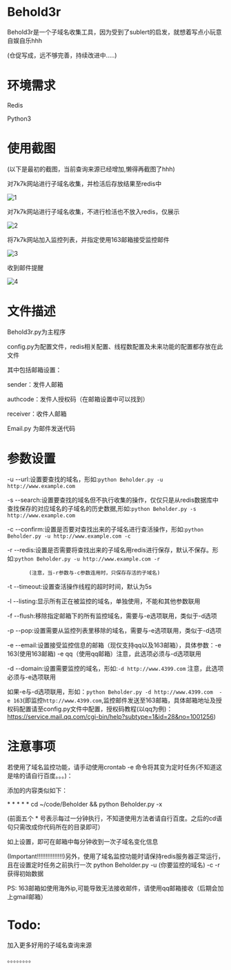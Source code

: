 # Behold3r
Behold3r是一个子域名收集工具，因为受到了sublert的启发，就想着写点小玩意自娱自乐hhh

(仓促写成，远不够完善，持续改进中.....)

# 环境需求
Redis

Python3

# 使用截图
(以下是最初的截图，当前查询来源已经增加,懒得再截图了hhh)

对7k7k网站进行子域名收集，并检活后存放结果至redis中

![1](https://github.com/phantom11235/Behold3r/blob/master/example/1.png)

对7k7k网站进行子域名收集，不进行检活也不放入redis，仅展示

![2](https://github.com/phantom11235/Behold3r/blob/master/example/2.png)

将7k7k网站加入监控列表，并指定使用163邮箱接受监控邮件

![3](https://github.com/phantom11235/Behold3r/blob/master/example/3.png)

收到邮件提醒

![4](https://github.com/phantom11235/Behold3r/blob/master/example/4.png)

# 文件描述
Behold3r.py为主程序

config.py为配置文件，redis相关配置、线程数配置及未来功能的配置都存放在此文件

其中包括邮箱设置：

sender：发件人邮箱

authcode：发件人授权码（在邮箱设置中可以找到）

receiver：收件人邮箱

Email.py 为邮件发送代码

# 参数设置
-u --url:设置要查找的域名，形如:```python Beholder.py -u http://www.example.com```

-s --search:设置要查找的域名但不执行收集的操作，仅仅只是从redis数据库中查找保存的对应域名的子域名的历史数据,形如:```python Beholder.py -s http://www.example.com```

-c --confirm:设置是否要对查找出来的子域名进行查活操作，形如:```python Beholder.py -u http://www.example.com -c```

-r --redis:设置是否需要将查找出来的子域名用redis进行保存，默认不保存。形如:```python Beholder.py -u http://www.example.com -r```

           (注意，当-r参数与-c参数连用时，只保存存活的子域名)
-t --timeout:设置查活操作线程的超时时间，默认为5s

-l --listing:显示所有正在被监控的域名，单独使用，不能和其他参数联用

-f --flush:移除指定邮箱下的所有监控域名，需要与-e选项联用，类似于-d选项

-p --pop:设置需要从监控列表里移除的域名，需要与-e选项联用，类似于-d选项

-e --email:设置接受监控信息的邮箱（现仅支持qq以及163邮箱），具体参数：-e 163(使用163邮箱)  -e qq（使用qq邮箱）注意，此选项必须与-d选项联用

-d --domain:设置需要监控的域名，形如:```-d http://www.4399.com```  注意，此选项必须与-e选项联用

如果-e与-d选项联用，形如：```python Beholder.py -d http://www.4399.com  -e 163```(即监控```http://www.4399.com```,监控邮件发送至163邮箱，具体邮箱地址及授权码配置请至config.py文件中配置，授权码教程(以qq为例)：https://service.mail.qq.com/cgi-bin/help?subtype=1&id=28&no=1001256)

# 注意事项
若使用了域名监控功能，请手动使用crontab -e 命令将其变为定时任务(不知道这是啥的请自行百度。。。)：

添加的内容类似如下：

\* * * * * cd ~/code/Beholder && python Beholder.py -x

(前面五个 * 号表示每过一分钟执行，不知道使用方法者请自行百度。之后的cd语句只需改成你代码所在的目录即可）

如上设置，即可在邮箱中每分钟收到一次子域名变化信息

(Important!!!!!!!!!!!!!!!)另外，使用了域名监控功能时请保持redis服务器正常运行，且在设置定时任务之前执行一次 python Beholder.py -u (你要监控的域名) -c -r 获得初始数据

PS: 163邮箱如使用海外ip,可能导致无法接收邮件，请使用qq邮箱接收（后期会加上gmail邮箱）
# Todo:

加入更多好用的子域名查询来源

。。。。。。。。
